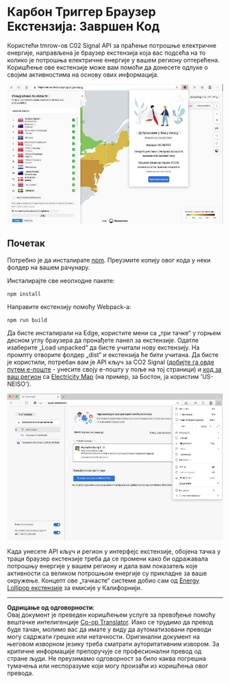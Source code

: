 <!--
CO_OP_TRANSLATOR_METADATA:
{
  "original_hash": "dd58ae1b7707034f055718c1b68bc8de",
  "translation_date": "2025-08-27T22:52:18+00:00",
  "source_file": "5-browser-extension/solution/translation/README.hi.md",
  "language_code": "sr"
}
-->
# Карбон Триггер Браузер Екстензија: Завршен Код

Користећи tmrow-ов C02 Signal API за праћење потрошње електричне енергије, направљена је браузер екстензија која вас подсећа на то колико је потрошња електричне енергије у вашем региону оптерећена. Коришћење ове екстензије може вам помоћи да донесете одлуке о својим активностима на основу ових информација.

![Скриншот екстензије](../../../../../translated_images/extension-screenshot.0e7f5bfa110e92e3875e1bc9405edd45a3d2e02963e48900adb91926a62a5807.sr.png)

## Почетак

Потребно је да инсталирате [npm](https://npmjs.com). Преузмите копију овог кода у неки фолдер на вашем рачунару.

Инсталирајте све неопходне пакете:

```
npm install
```

Направите екстензију помоћу Webpack-а:

```
npm run build
```

Да бисте инсталирали на Edge, користите мени са „три тачке“ у горњем десном углу браузера да пронађете панел за екстензије. Одатле изаберите „Load unpacked“ да бисте учитали нову екстензију. На промпту отворите фолдер „dist“ и екстензија ће бити учитана. Да бисте је користили, потребан вам је API кључ за CO2 Signal ([добијте га овде путем е-поште](https://www.co2signal.com/) - унесите своју е-пошту у поље на тој страници) и [код за ваш регион](http://api.electricitymap.org/v3/zones) са [Electricity Map](https://www.electricitymap.org/map) (на пример, за Бостон, ја користим 'US-NEISO').

![инсталирање](../../../../../translated_images/install-on-edge.78634f02842c48283726c531998679a6f03a45556b2ee99d8ff231fe41446324.sr.png)

Када унесете API кључ и регион у интерфејс екстензије, обојена тачка у траци браузер екстензије треба да се промени како би одражавала потрошњу енергије у вашем региону и дала вам показатељ које активности са великом потрошњом енергије су прикладне за ваше окружење. Концепт ове „тачкасте“ системе добио сам од [Energy Lollipop екстензије](https://energylollipop.com/) за емисије у Калифорнији.

---

**Одрицање од одговорности**:  
Овај документ је преведен коришћењем услуге за превођење помоћу вештачке интелигенције [Co-op Translator](https://github.com/Azure/co-op-translator). Иако се трудимо да превод буде тачан, молимо вас да имате у виду да аутоматизовани преводи могу садржати грешке или нетачности. Оригинални документ на његовом изворном језику треба сматрати ауторитативним извором. За критичне информације препоручује се професионални превод од стране људи. Не преузимамо одговорност за било каква погрешна тумачења или неспоразуме који могу произаћи из коришћења овог превода.